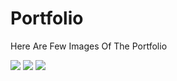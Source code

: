 # Portfolio

Here Are Few Images Of The Portfolio

<img src="https://cdn.discordapp.com/attachments/940850824496697385/1062292726734925874/image.png">
<img src="https://cdn.discordapp.com/attachments/940850824496697385/1062292755562381372/image.png">
<img src="https://cdn.discordapp.com/attachments/940850824496697385/1062292777230143528/image.png">
